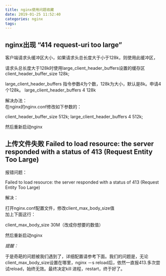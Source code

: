 ```yaml
---
title: nginx使用问题收藏
date: 2019-01-25 11:52:40
categories: nginx
tags:
---
```


## nginx出现 “414 request-uri too large”

客户端请求头缓冲区大小，如果请求头总长度大于小于128k，则使用此缓冲区，

请求头总长度大于128k时使用large_client_header_buffers设置的缓存区
client_header_buffer_size 128k;

large_client_header_buffers 指令参数4为个数，128k为大小，默认是8k。申请4个128k。
large_client_header_buffers 4 128k

解决办法：   
在nginx的nginx.conf修改如下参数的：

client_header_buffer_size 512k;
large_client_header_buffers 4 512k;

然后重新启动nginx
     
## 上传文件失败 Failed to load resource: the server responded with a status of 413 (Request Entity Too Large)    

报错问题：

Failed to load resource: the server responded with a status of 413 (Request Entity Too Large) 

解决：

 打开nginx.conf配置文件，修改client_max_body_size值   
 加上下面这行：

 client_max_body_size   30M（改成你想要的数值） 
 
 然后重新启动nginx
 
 _提醒：_  
 
 于是奇葩的问题被我们遇到了，详细配置请参考下面。我们的问题是，无论client_max_body_size设置在哪里，nginx －s reload后，依然一直报413.多次尝试reload，始终无效。最终决定kill 进程，restart，终于好了。